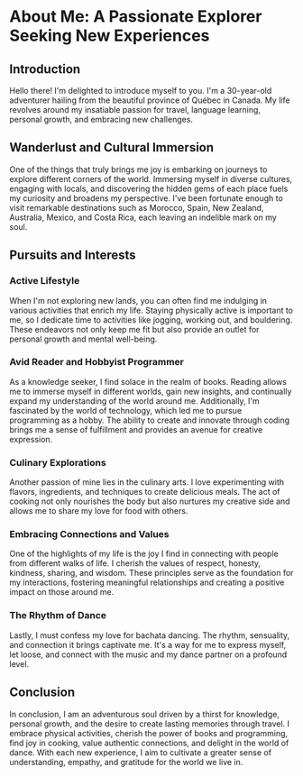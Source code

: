 # About Me: A Passionate Explorer Seeking New Experiences

## Introduction

Hello there! I'm delighted to introduce myself to you. I'm a 30-year-old adventurer hailing from the beautiful province of Québec in Canada. My life revolves around my insatiable passion for travel, language learning, personal growth, and embracing new challenges.

## Wanderlust and Cultural Immersion

One of the things that truly brings me joy is embarking on journeys to explore different corners of the world. Immersing myself in diverse cultures, engaging with locals, and discovering the hidden gems of each place fuels my curiosity and broadens my perspective. I've been fortunate enough to visit remarkable destinations such as Morocco, Spain, New Zealand, Australia, Mexico, and Costa Rica, each leaving an indelible mark on my soul.

## Pursuits and Interests

### Active Lifestyle

When I'm not exploring new lands, you can often find me indulging in various activities that enrich my life. Staying physically active is important to me, so I dedicate time to activities like jogging, working out, and bouldering. These endeavors not only keep me fit but also provide an outlet for personal growth and mental well-being.

### Avid Reader and Hobbyist Programmer

As a knowledge seeker, I find solace in the realm of books. Reading allows me to immerse myself in different worlds, gain new insights, and continually expand my understanding of the world around me. Additionally, I'm fascinated by the world of technology, which led me to pursue programming as a hobby. The ability to create and innovate through coding brings me a sense of fulfillment and provides an avenue for creative expression.

### Culinary Explorations

Another passion of mine lies in the culinary arts. I love experimenting with flavors, ingredients, and techniques to create delicious meals. The act of cooking not only nourishes the body but also nurtures my creative side and allows me to share my love for food with others.

### Embracing Connections and Values

One of the highlights of my life is the joy I find in connecting with people from different walks of life. I cherish the values of respect, honesty, kindness, sharing, and wisdom. These principles serve as the foundation for my interactions, fostering meaningful relationships and creating a positive impact on those around me.

### The Rhythm of Dance

Lastly, I must confess my love for bachata dancing. The rhythm, sensuality, and connection it brings captivate me. It's a way for me to express myself, let loose, and connect with the music and my dance partner on a profound level.

## Conclusion

In conclusion, I am an adventurous soul driven by a thirst for knowledge, personal growth, and the desire to create lasting memories through travel. I embrace physical activities, cherish the power of books and programming, find joy in cooking, value authentic connections, and delight in the world of dance. With each new experience, I aim to cultivate a greater sense of understanding, empathy, and gratitude for the world we live in.